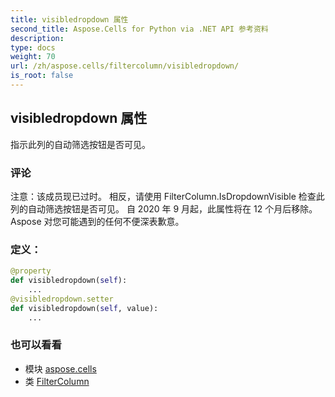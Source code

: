 ```yaml
---
title: visibledropdown 属性
second_title: Aspose.Cells for Python via .NET API 参考资料
description:
type: docs
weight: 70
url: /zh/aspose.cells/filtercolumn/visibledropdown/
is_root: false
---
```

## visibledropdown 属性

指示此列的自动筛选按钮是否可见。

### 评论

注意：该成员现已过时。
相反，请使用 FilterColumn.IsDropdownVisible 检查此列的自动筛选按钮是否可见。
自 2020 年 9 月起，此属性将在 12 个月后移除。
Aspose 对您可能遇到的任何不便深表歉意。
### 定义：
```python
@property
def visibledropdown(self):
    ...
@visibledropdown.setter
def visibledropdown(self, value):
    ...
```

### 也可以看看
* 模块 [aspose.cells](../../)
* 类 [FilterColumn](/cells/python-net/zh/aspose.cells/filtercolumn)
